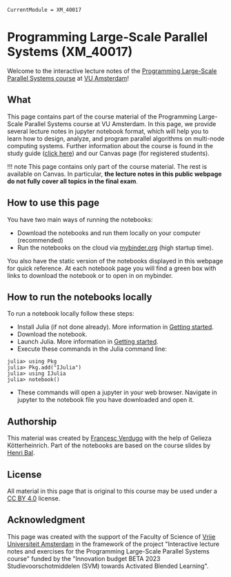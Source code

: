 ```@meta
CurrentModule = XM_40017
```
# Programming Large-Scale Parallel Systems (XM_40017)

Welcome to the interactive lecture notes of the [Programming Large-Scale Parallel Systems course](https://studiegids.vu.nl/EN/courses/2023-2024/XM_40017#/) at [VU Amsterdam](https://vu.nl)!

## What

This page contains part of the course material of the Programming Large-Scale Parallel Systems course at VU Amsterdam.
In this page, we provide several lecture notes in jupyter notebook format, which will help you to learn how to design, analyze, and program parallel algorithms on multi-node computing systems.
Further information about the course is found in the study guide
([click here](https://studiegids.vu.nl/EN/courses/2023-2024/XM_40017#/)) and our Canvas page (for registered students). 

!!! note
    This page contains only part of the course material. The rest is available on Canvas. In particular, **the lecture notes in this public webpage do not fully cover all topics in the final exam**.

## How to use this page

You have two main ways of running the notebooks:

- Download the notebooks and run them locally on your computer (recommended)
- Run the notebooks on the cloud via [mybinder.org](https://mybinder.org) (high startup time).

You also have the static version of the notebooks displayed in this webpage for quick reference. At each notebook page you will find a green box with links to download the notebook or to open in on mybinder.

## How to run the notebooks locally

To run a notebook locally follow these steps:

- Install Julia (if not done already). More information in [Getting started](@ref).
- Download the notebook.
- Launch Julia. More information in [Getting started](@ref).
- Execute these commands in the Julia command line:

```
julia> using Pkg
julia> Pkg.add("IJulia")
julia> using IJulia
julia> notebook()
```
- These commands will open a jupyter in your web browser. Navigate in jupyter to the notebook file you have downloaded and open it.

## Authorship

This material was created by [Francesc Verdugo](https://github.com/fverdugo/) with the help of Gelieza Kötterheinrich. Part of the notebooks are based on the course slides by [Henri Bal](https://www.vuhpdc.net/henri-bal/).


## License

All material in this page that is original to this course may be used under a [CC BY 4.0](https://creativecommons.org/licenses/by/4.0/) license.


## Acknowledgment

This page was created with the support of the Faculty of Science of [Vrije Universiteit Amsterdam](https://vu.nl) in the framework of the project "Interactive lecture notes and exercises for the Programming Large-Scale Parallel Systems course" funded by the "Innovation budget BETA 2023 Studievoorschotmiddelen (SVM) towards Activated Blended Learning".
